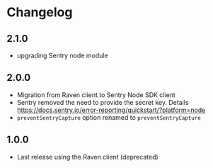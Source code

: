 # Changelog

## 2.1.0

* upgrading Sentry node module

## 2.0.0

* Migration from Raven client to Sentry Node SDK client
* Sentry removed the need to provide the secret key. Details https://docs.sentry.io/error-reporting/quickstart/?platform=node
* `preventSentryCapture` option renamed to `preventSentryCapture`

## 1.0.0

* Last release using the Raven client (deprecated)
